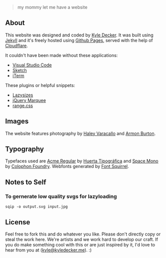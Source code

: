 > my mommy let me have a website

## About
This website was designed and coded by [Kyle Decker](https://kyledecker.me). It was built using [Jekyll](https://jekyllrb.com/) and it's freely hosted using [Github Pages](https://pages.github.com/), served with the help of [Cloudflare](https://www.cloudflare.com/).

It couldn't have been made without these applications:
- [Visual Studio Code](https://code.visualstudio.com/)
- [Sketch](https://www.sketchapp.com/)
- [iTerm](https://iterm2.com/)

These plugins or helpful snippets:
- [Lazysizes](https://github.com/aFarkas/lazysizes)
- [jQuery Marquee](https://github.com/aamirafridi/jQuery.Marquee)
- [range.css](http://danielstern.ca/range.css/#/)

## Images
The website features photography by [Haley Varacallo](http://www.haleyvaracallo.com) and [Armon Burton](https://www.instagram.com/armbur).

## Typography
Typefaces used are [Acme Regular](https://fonts.google.com/specimen/Acme) by [Huerta Tipográfica](https://huertatipografica.com/en) and [Space Mono](https://fonts.google.com/specimen/Space+Mono) by [Colophon Foundry](https://www.colophon-foundry.org/). Webfonts generated by [Font Squirrel](https://www.fontsquirrel.com/tools/webfont-generator).

## Notes to Self
### To gernerate low quality svgs for lazyloading
```
sqip -o output.svg input.jpg
```

## License
Feel free to fork this and do whatever you like. Please don't directly copy or steal the work here. We're artists and we work hard to develop our craft. If you do make something cool with this or are just inspired by it, I'd love to hear from you at (kyle@kyledecker.me). :)
